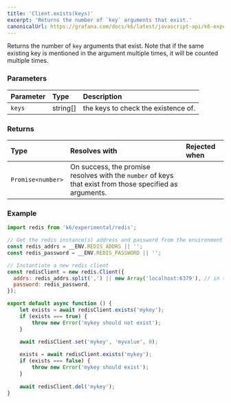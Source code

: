 ```yaml
---
title: 'Client.exists(keys)'
excerpt: 'Returns the number of `key` arguments that exist.'
canonicalUrl: https://grafana.com/docs/k6/latest/javascript-api/k6-experimental/redis/client/client-exists/
---
```


Returns the number of `key` arguments that exist. Note that if the same existing key is mentioned in the argument multiple times, it will be counted multiple times.

### Parameters

| Parameter | Type     | Description                         |
| :-------- | :------- | :---------------------------------- |
| `keys`    | string[] | the keys to check the existence of. |


### Returns

| Type              | Resolves with                                                                                            | Rejected when |
| :---------------- | :------------------------------------------------------------------------------------------------------- | :------------ |
| `Promise<number>` | On success, the promise resolves with the `number` of keys that exist from those specified as arguments. |               |

### Example

<CodeGroup labels={[]}>

```javascript
import redis from 'k6/experimental/redis';

// Get the redis instance(s) address and password from the environment
const redis_addrs = __ENV.REDIS_ADDRS || '';
const redis_password = __ENV.REDIS_PASSWORD || '';

// Instantiate a new redis client
const redisClient = new redis.Client({
  addrs: redis_addrs.split(',') || new Array('localhost:6379'), // in the form of 'host:port', separated by commas
  password: redis_password,
});

export default async function () {
    let exists = await redisClient.exists('mykey');
    if (exists === true) {
        throw new Error('mykey should not exist');
    }

    await redisClient.set('mykey', 'myvalue', 0);
    
    exists = await redisClient.exists('mykey');
    if (exists === false) {
        throw new Error('mykey should exist');
    }
    
    await redisClient.del('mykey');
}
```

</CodeGroup>
